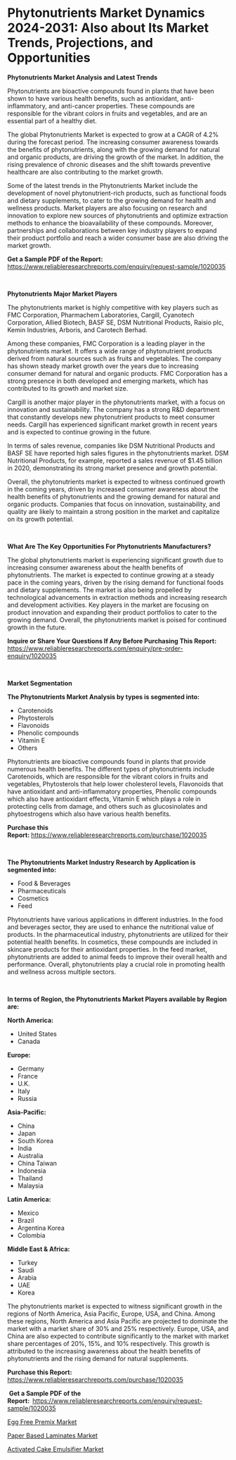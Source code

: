 <p><h1>Phytonutrients Market Dynamics 2024-2031: Also about Its Market Trends, Projections, and Opportunities</h1></p><p><strong>Phytonutrients Market Analysis and Latest Trends</strong></p>
<p><p>Phytonutrients are bioactive compounds found in plants that have been shown to have various health benefits, such as antioxidant, anti-inflammatory, and anti-cancer properties. These compounds are responsible for the vibrant colors in fruits and vegetables, and are an essential part of a healthy diet.</p><p>The global Phytonutrients Market is expected to grow at a CAGR of 4.2% during the forecast period. The increasing consumer awareness towards the benefits of phytonutrients, along with the growing demand for natural and organic products, are driving the growth of the market. In addition, the rising prevalence of chronic diseases and the shift towards preventive healthcare are also contributing to the market growth.</p><p>Some of the latest trends in the Phytonutrients Market include the development of novel phytonutrient-rich products, such as functional foods and dietary supplements, to cater to the growing demand for health and wellness products. Market players are also focusing on research and innovation to explore new sources of phytonutrients and optimize extraction methods to enhance the bioavailability of these compounds. Moreover, partnerships and collaborations between key industry players to expand their product portfolio and reach a wider consumer base are also driving the market growth.</p></p>
<p><strong>Get a Sample PDF of the Report:&nbsp;</strong> <a href="https://www.reliableresearchreports.com/enquiry/request-sample/1020035">https://www.reliableresearchreports.com/enquiry/request-sample/1020035</a></p>
<p>&nbsp;</p>
<p><strong>Phytonutrients Major Market Players</strong></p>
<p><p>The phytonutrients market is highly competitive with key players such as FMC Corporation, Pharmachem Laboratories, Cargill, Cyanotech Corporation, Allied Biotech, BASF SE, DSM Nutritional Products, Raisio plc, Kemin Industries, Arboris, and Carotech Berhad.</p><p>Among these companies, FMC Corporation is a leading player in the phytonutrients market. It offers a wide range of phytonutrient products derived from natural sources such as fruits and vegetables. The company has shown steady market growth over the years due to increasing consumer demand for natural and organic products. FMC Corporation has a strong presence in both developed and emerging markets, which has contributed to its growth and market size.</p><p>Cargill is another major player in the phytonutrients market, with a focus on innovation and sustainability. The company has a strong R&D department that constantly develops new phytonutrient products to meet consumer needs. Cargill has experienced significant market growth in recent years and is expected to continue growing in the future.</p><p>In terms of sales revenue, companies like DSM Nutritional Products and BASF SE have reported high sales figures in the phytonutrients market. DSM Nutritional Products, for example, reported a sales revenue of $1.45 billion in 2020, demonstrating its strong market presence and growth potential.</p><p>Overall, the phytonutrients market is expected to witness continued growth in the coming years, driven by increased consumer awareness about the health benefits of phytonutrients and the growing demand for natural and organic products. Companies that focus on innovation, sustainability, and quality are likely to maintain a strong position in the market and capitalize on its growth potential.</p></p>
<p>&nbsp;</p>
<p><strong>What Are The Key Opportunities For Phytonutrients Manufacturers?</strong></p>
<p><p>The global phytonutrients market is experiencing significant growth due to increasing consumer awareness about the health benefits of phytonutrients. The market is expected to continue growing at a steady pace in the coming years, driven by the rising demand for functional foods and dietary supplements. The market is also being propelled by technological advancements in extraction methods and increasing research and development activities. Key players in the market are focusing on product innovation and expanding their product portfolios to cater to the growing demand. Overall, the phytonutrients market is poised for continued growth in the future.</p></p>
<p><strong>Inquire or Share Your Questions If Any Before Purchasing This Report:</strong> <a href="https://www.reliableresearchreports.com/enquiry/pre-order-enquiry/1020035">https://www.reliableresearchreports.com/enquiry/pre-order-enquiry/1020035</a></p>
<p>&nbsp;</p>
<p><strong>Market Segmentation</strong></p>
<p><strong>The Phytonutrients Market Analysis by types is segmented into:</strong></p>
<p><ul><li>Carotenoids</li><li>Phytosterols</li><li>Flavonoids</li><li>Phenolic compounds</li><li>Vitamin E</li><li>Others</li></ul></p>
<p><p>Phytonutrients are bioactive compounds found in plants that provide numerous health benefits. The different types of phytonutrients include Carotenoids, which are responsible for the vibrant colors in fruits and vegetables, Phytosterols that help lower cholesterol levels, Flavonoids that have antioxidant and anti-inflammatory properties, Phenolic compounds which also have antioxidant effects, Vitamin E which plays a role in protecting cells from damage, and others such as glucosinolates and phytoestrogens which also have various health benefits.</p></p>
<p><strong>Purchase this Report:&nbsp;</strong><a href="https://www.reliableresearchreports.com/purchase/1020035">https://www.reliableresearchreports.com/purchase/1020035</a></p>
<p>&nbsp;</p>
<p><strong>The Phytonutrients Market Industry Research by Application is segmented into:</strong></p>
<p><ul><li>Food & Beverages</li><li>Pharmaceuticals</li><li>Cosmetics</li><li>Feed</li></ul></p>
<p><p>Phytonutrients have various applications in different industries. In the food and beverages sector, they are used to enhance the nutritional value of products. In the pharmaceutical industry, phytonutrients are utilized for their potential health benefits. In cosmetics, these compounds are included in skincare products for their antioxidant properties. In the feed market, phytonutrients are added to animal feeds to improve their overall health and performance. Overall, phytonutrients play a crucial role in promoting health and wellness across multiple sectors.</p></p>
<p>&nbsp;</p>
<p><strong>In terms of Region, the Phytonutrients Market Players available by Region are:</strong></p>
<p>
    <p> <strong> North America: </strong>
        <ul>
            <li>United States</li>
            <li>Canada</li>
        </ul>
        </p> 
    <p> <strong> Europe: </strong>
        <ul>
            <li>Germany</li>
            <li>France</li>
            <li>U.K.</li>
            <li>Italy</li>
            <li>Russia</li>
        </ul>
        </p> 
    <p> <strong> Asia-Pacific: </strong>
        <ul>
            <li>China</li>
            <li>Japan</li>
            <li>South Korea</li>
            <li>India</li>
            <li>Australia</li>
            <li>China Taiwan</li>
            <li>Indonesia</li>
            <li>Thailand</li>
            <li>Malaysia</li>
        </ul>
        </p> 
    <p> <strong> Latin America: </strong>
        <ul>
            <li>Mexico</li>
            <li>Brazil</li>
            <li>Argentina Korea</li>
            <li>Colombia</li>
        </ul>
        </p> 
    <p> <strong> Middle East & Africa: </strong>
        <ul>
            <li>Turkey</li>
            <li>Saudi</li>
            <li>Arabia</li>
            <li>UAE</li>
            <li>Korea</li>
        </ul>
    </p>
    </p>
<p><p>The phytonutrients market is expected to witness significant growth in the regions of North America, Asia Pacific, Europe, USA, and China. Among these regions, North America and Asia Pacific are projected to dominate the market with a market share of 30% and 25% respectively. Europe, USA, and China are also expected to contribute significantly to the market with market share percentages of 20%, 15%, and 10% respectively. This growth is attributed to the increasing awareness about the health benefits of phytonutrients and the rising demand for natural supplements.</p></p>
<p><strong>Purchase this Report: </strong><a href="https://www.reliableresearchreports.com/purchase/1020035">https://www.reliableresearchreports.com/purchase/1020035</a></p>
<p>&nbsp;<strong>Get a Sample PDF of the Report:&nbsp;&nbsp;</strong><a href="https://www.reliableresearchreports.com/enquiry/request-sample/1020035">https://www.reliableresearchreports.com/enquiry/request-sample/1020035</a></p>
<p><strong></strong></p>
<p><p><a href="https://view.publitas.com/reportprime-1/egg-free-premix-market-size-and-examines-its-market-scope-with-a-primary-focus-on-growth-opportunities-and-forecasted-trends-spanning-from-2023-to-2030/">Egg Free Premix Market</a></p><p><a href="https://github.com/ruddyyedelwadw/Market-Research-Report-List-1/blob/main/paper-based-laminates-market.md">Paper Based Laminates Market</a></p><p><a href="https://view.publitas.com/reportprime-1/activated-cake-emulsifier-market-offer-valuable-insights-into-market-size-market-share-market-trends-and-projections-spanning-from-2023-to-2030/">Activated Cake Emulsifier Market</a></p></p>